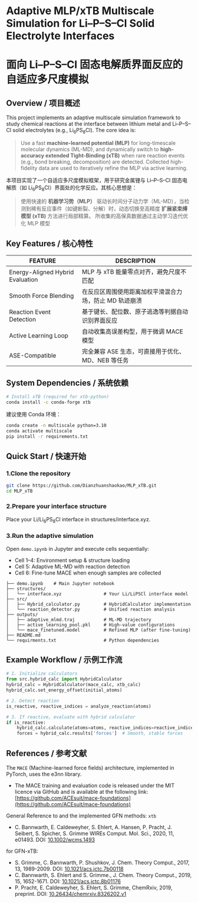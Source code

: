 # Adaptive MLP/xTB Multiscale Simulation for Li–P–S–Cl Solid Electrolyte Interfaces
# 面向 Li–P–S–Cl 固态电解质界面反应的自适应多尺度模拟
## Overview / 项目概述
This project implements an adaptive multiscale simulation framework to study chemical reactions at the interface between lithium metal and Li–P–S–Cl solid electrolytes (e.g., Li<sub>6</sub>PS<sub>8</sub>Cl). The core idea is:
> Use a fast **machine-learned potential (MLP)** for long-timescale molecular dynamics (ML-MD), and dynamically switch to **high-accuracy extended Tight-Binding (xTB)** when rare reaction events (e.g., bond breaking, decomposition) are detected. Collected high-fidelity data are used to iteratively refine the MLP via active learning. 

本项目实现了一个自适应多尺度模拟框架，用于研究金属锂与 Li–P–S–Cl 固态电解质（如 Li<sub>6</sub>PS<sub>8</sub>Cl）界面处的化学反应。其核心思想是：
> 使用快速的 **机器学习势（MLP）** 驱动长时间分子动力学（ML-MD），当检测到稀有反应事件（如键断裂、分解）时，动态切换至高精度 **扩展紧束缚模型 (xTB)** 方法进行局部精算。
所收集的高保真数据通过主动学习迭代优化 MLP 模型
## Key Features / 核心特性
| FEATURE | DESCRIPTION |
|--------|--------|
| Energy-Aligned Hybrid Evaluation  | MLP 与 xTB 能量零点对齐，避免尺度不匹配  | 
| Smooth Force Blending  | 在反应区周围使用距离加权平滑混合力场，防止 MD 轨迹崩溃  | 
| Reaction Event Detection  | 基于键长、配位数、原子逃逸等判据自动识别界面反应  |
| Active Learning Loop  | 自动收集高误差构型，用于微调 MACE 模型 | 
| ASE-Compatible  | 完全兼容 ASE 生态，可直接用于优化、MD、NEB 等任务 |
## System Dependencies / 系统依赖
```bash
# Install xTB (required for xtb-python)
conda install -c conda-forge xtb
```
建议使用 Conda 环境：
```bash
conda create -n multiscale python=3.10
conda activate multiscale
pip install -r requirements.txt
```
## Quick Start / 快速开始
### 1.Clone the repository
```bash
git clone https://github.com/Dianzhuanshaokao/MLP_xTB.git
cd MLP_xTB
```
### 2.Prepare your interface structure
Place your Li/Li<sub>6</sub>PS<sub>8</sub>Cl interface in structures/interface.xyz.

### 3.Run the adaptive simulation
Open `demo.ipynb` in Jupyter and execute cells sequentially:

- Cell 1–4: Environment setup & structure loading
- Cell 5: Adaptive ML-MD with reaction detection
- Cell 6: Fine-tune MACE when enough samples are collected
```
├── demo.ipynb    # Main Jupyter notebook
├── structures/
│   └── interface.xyz                # Your Li/LiPSCl interface model
├── src/
│   ├── Hybrid_calculator.py         # HybridCalculator implementation
│   └── reaction_detector.py         # Unified reaction analysis
├── outputs/
│   ├── adaptive_mlmd.traj           # ML-MD trajectory
│   ├── active_learning_pool.pkl     # High-value configurations
│   └── mace_finetuned.model         # Refined MLP (after fine-tuning)
├── README.md
└── requirments.txt                  # Python dependencies
```
## Example Workflow / 示例工作流
```python
# 1. Initialize calculators
from src.hybrid_calc import HybridCalculator
hybrid_calc = HybridCalculator(mace_calc, xtb_calc)
hybrid_calc.set_energy_offset(initial_atoms)

# 2. Detect reaction
is_reactive, reactive_indices = analyze_reaction(atoms)

# 3. If reactive, evaluate with hybrid calculator
if is_reactive:
    hybrid_calc.calculate(atoms=atoms, reactive_indices=reactive_indices)
    forces = hybrid_calc.results['forces']  # Smooth, stable forces
```
## References / 参考文献
The `MACE` (Machine-learned force fields) architecture, implemented in PyTorch, uses the e3nn library. 
- The MACE training and evaluation code is released under the MIT licence via GitHub and is available at the following link: [https://github.com/ACEsuit/mace-foundations](https://github.com/ACEsuit/mace-foundations)

General Reference to and the implemented GFN methods: `xtb`
- C. Bannwarth, E. Caldeweyher, S. Ehlert, A. Hansen, P. Pracht, J. Seibert, S. Spicher, S. Grimme WIREs Comput. Mol. Sci., 2020, 11, e01493. DOI: [10.1002/wcms.1493](https://wires.onlinelibrary.wiley.com/doi/10.1002/wcms.1493)

for GFN-xTB:
- S. Grimme, C. Bannwarth, P. Shushkov, J. Chem. Theory Comput., 2017, 13, 1989-2009. DOI: [10.1021/acs.jctc.7b00118](https://pubs.acs.org/doi/10.1021/acs.jctc.7b00118)
- C. Bannwarth, S. Ehlert and S. Grimme., J. Chem. Theory Comput., 2019, 15, 1652-1671. DOI: [10.1021/acs.jctc.8b01176](https://pubs.acs.org/doi/10.1021/acs.jctc.8b01176)
- P. Pracht, E. Caldeweyher, S. Ehlert, S. Grimme, ChemRxiv, 2019, preprint. DOI: [10.26434/chemrxiv.8326202.v1](https://chemrxiv.org/engage/chemrxiv/article-details/60c742abbdbb890c7ba3851a)